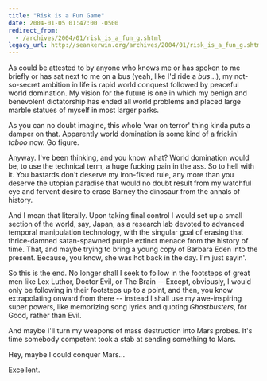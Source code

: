 ```yaml
---
title: "Risk is a Fun Game"
date: 2004-01-05 01:47:00 -0500
redirect_from:
  - /archives/2004/01/risk_is_a_fun_g.shtml
legacy_url: http://seankerwin.org/archives/2004/01/risk_is_a_fun_g.shtml
---
```

<p>As could be attested to by anyone who knows me or has spoken to me briefly or has sat next to me on a bus (yeah, like I'd ride a <i>bus</i>...), my not-so-secret ambition in life is rapid world conquest followed by peaceful world domination.  My vision for the future is one in which my benign and benevolent dictatorship has ended all world problems and placed large marble statues of myself in most larger parks.</p>

<p>As you can no doubt imagine, this whole 'war on terror' thing kinda puts a damper on that.  Apparently world domination is some kind of a frickin' <i>taboo</i> now.  Go figure.</p>

<p>Anyway.  I've been thinking, and you know what?  World domination would be, to use the technical term, a huge fucking pain in the ass.  So to hell with it.  You bastards don't deserve my iron-fisted rule, any more than you deserve the utopian paradise that would no doubt result from my watchful eye and fervent desire to erase Barney the dinosaur from the annals of history.</p>

<p>And I mean that literally.  Upon taking final control I would set up a small section of the world, say, Japan, as a research lab devoted to advanced temporal manipulation technology, with the singular goal of erasing that thrice-damned satan-spawned purple extinct menace from the history of time.  That, and maybe trying to bring a young copy of Barbara Eden into the present.  Because, you know, she was hot back in the day.  I'm just sayin'.</p>

<p>So this is the end.  No longer shall I seek to follow in the footsteps of great men like Lex Luthor, Doctor Evil, or The Brain -- Except, obviously, I would only be following in their footsteps up to a point, and then, you know extrapolating onward from there -- instead I shall use my awe-inspiring super powers, like memorizing song lyrics and quoting <i>Ghostbusters</i>, for Good, rather than Evil.</p>

<p>And maybe I'll turn my weapons of mass destruction into Mars probes.  It's time somebody competent took a stab at sending something to Mars.</p>

<p>Hey, maybe I could conquer Mars...</p>

<p>Excellent.</p>

